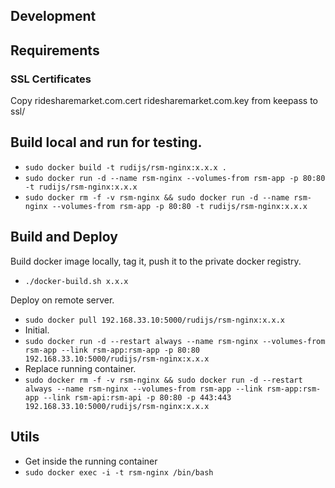 ## Development

## Requirements

### SSL Certificates

Copy ridesharemarket.com.cert ridesharemarket.com.key from keepass to ssl/

## Build local and run for testing.

- `sudo docker build -t rudijs/rsm-nginx:x.x.x .`
- `sudo docker run -d --name rsm-nginx --volumes-from rsm-app -p 80:80 -t rudijs/rsm-nginx:x.x.x`
- `sudo docker rm -f -v rsm-nginx && sudo docker run -d --name rsm-nginx --volumes-from rsm-app -p 80:80 -t rudijs/rsm-nginx:x.x.x`

## Build and Deploy

Build docker image locally, tag it, push it to the private docker registry.

- `./docker-build.sh x.x.x`

Deploy on remote server.

- `sudo docker pull 192.168.33.10:5000/rudijs/rsm-nginx:x.x.x`
- Initial.
- `sudo docker run -d --restart always --name rsm-nginx --volumes-from rsm-app --link rsm-app:rsm-app -p 80:80 192.168.33.10:5000/rudijs/rsm-nginx:x.x.x`
- Replace running container.
- `sudo docker rm -f -v rsm-nginx && sudo docker run -d --restart always --name rsm-nginx --volumes-from rsm-app --link rsm-app:rsm-app --link rsm-api:rsm-api -p 80:80 -p 443:443 192.168.33.10:5000/rudijs/rsm-nginx:x.x.x`

## Utils

- Get inside the running container
- `sudo docker exec -i -t rsm-nginx /bin/bash`
